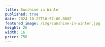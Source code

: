 ```yaml
---
title: Sunshine in Winter
published: true
date: 2024-10-22T10:57:00.000Z
featured_image: /img/sunshine-in-winter.jpg
height: 20
width: 16
price: 750
---
```

